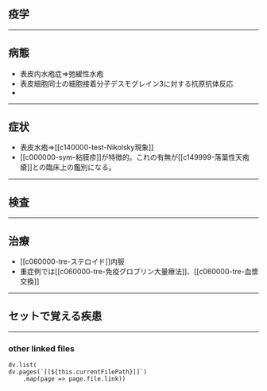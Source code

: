 ## 疫学
---
## 病態
- 表皮内水疱症⇒弛緩性水疱
- 表皮細胞同士の細胞接着分子デスモグレイン3に対する抗原抗体反応
- 
---
## 症状
- 表皮水疱⇒[[c140000-test-Nikolsky現象]]
- [[c000000-sym-粘膜疹]]が特徴的。これの有無が[[c149999-落葉性天疱瘡]]との臨床上の鑑別になる。
---
## 検査
---
## 治療
- [[c060000-tre-ステロイド]]内服
- 重症例では[[c060000-tre-免疫グロブリン大量療法]]、[[c060000-tre-血漿交換]]
---
## セットで覚える疾患
---
### other linked files
```dataviewjs
dv.list(
dv.pages(`[[${this.currentFilePath}]]`)
	.map(page => page.file.link))
```